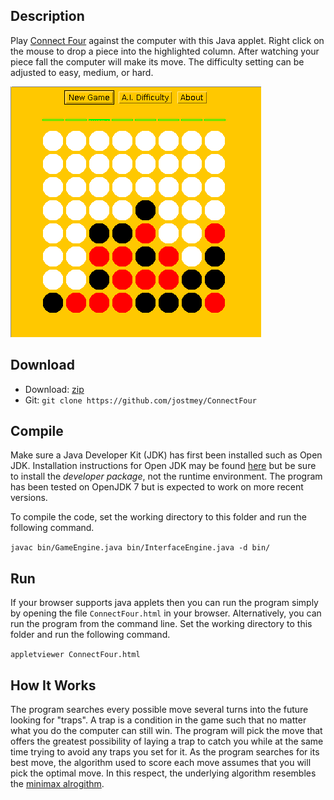## Description

Play [Connect Four](https://en.wikipedia.org/wiki/Connect_Four) against the computer with this Java applet. Right click on the mouse to drop a piece into the highlighted column. After watching your piece fall the computer will make its move. The difficulty setting can be adjusted to easy, medium, or hard.

![alt text](img/ConnectFour.png "Screenshot of Applet")

## Download

* Download: [zip](https://github.com/jostmey/ConnectFour/zipball/master)
* Git: `git clone https://github.com/jostmey/ConnectFour`

## Compile

Make sure a Java Developer Kit (JDK) has first been installed such as Open JDK. Installation instructions for Open JDK may be found [here](http://openjdk.java.net/install/) but be sure to install the *developer package*, not the runtime environment. The program has been tested on OpenJDK 7 but is expected to work on more recent versions.

To compile the code, set the working directory to this folder and run the following command.

`javac bin/GameEngine.java bin/InterfaceEngine.java -d bin/`

## Run

If your browser supports java applets then you can run the program simply by opening the file `ConnectFour.html` in your browser. Alternatively, you can run the program from the command line. Set the working directory to this folder and run the following command.

`appletviewer ConnectFour.html`

## How It Works

The program searches every possible move several turns into the future looking for "traps". A trap is a condition in the game such that no matter what you do the computer can still win. The program will pick the move that offers the greatest possibility of laying a trap to catch you while at the same time trying to avoid any traps you set for it. As the program searches for its best move, the algorithm used to score each move assumes that you will pick the optimal move. In this respect, the underlying algorithm resembles the [minimax alrogithm](https://en.wikipedia.org/wiki/Minimax).
